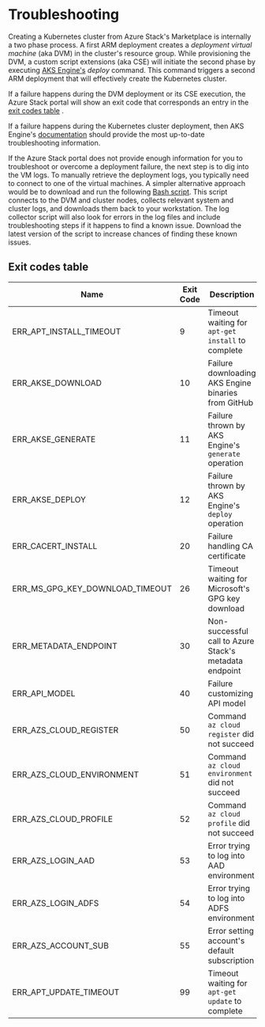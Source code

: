 # Troubleshooting

Creating a Kubernetes cluster from Azure Stack's Marketplace is internally a two phase process. A first ARM deployment creates a _deployment virtual machine_ (aka DVM) in the cluster's resource group. While provisioning the DVM, a custom script extensions (aka CSE) will initiate the second phase by executing [AKS Engine's](https://github.com/Azure/aks-engine) _deploy_ command. This command triggers a second ARM deployment that will effectively create the Kubernetes cluster.

If a failure happens during the DVM deployment or its CSE execution, the Azure Stack portal will show an exit code that corresponds an entry in the [exit codes table](#exit-codes-table) .

If a failure happens during the Kubernetes cluster deployment, then AKS Engine's [documentation](https://github.com/Azure/aks-engine/blob/master/docs/howto/troubleshooting.md) should provide the most up-to-date troubleshooting information.

If the Azure Stack portal does not provide enough information for you to troubleshoot or overcome a deployment failure, the next step is to dig into the VM logs. To manually retrieve the deployment logs, you typically need to connect to one of the virtual machines. A simpler alternative approach would be to download and run the following [Bash script](https://aka.ms/AzsK8sLogCollectorScript). This script connects to the DVM and cluster nodes, collects relevant system and cluster logs, and downloads them back to your workstation. The log collector script will also look for errors in the log files and include troubleshooting steps if it happens to find a known issue. Download the latest version of the script to increase chances of finding these known issues.

## Exit codes table

| Name | Exit Code | Description |
|------|-----------|-------------|
| ERR_APT_INSTALL_TIMEOUT | 9  | Timeout waiting for `apt-get install` to complete |
| ERR_AKSE_DOWNLOAD | 10 | Failure downloading AKS Engine binaries from GitHub |
| ERR_AKSE_GENERATE | 11 | Failure thrown by AKS Engine's `generate` operation |
| ERR_AKSE_DEPLOY | 12 | Failure thrown by AKS Engine's `deploy` operation |
| ERR_CACERT_INSTALL | 20 | Failure handling CA certificate |
| ERR_MS_GPG_KEY_DOWNLOAD_TIMEOUT | 26 | Timeout waiting for Microsoft's GPG key download |
| ERR_METADATA_ENDPOINT | 30 | Non-successful call to Azure Stack's metadata endpoint |
| ERR_API_MODEL | 40 | Failure customizing API model |
| ERR_AZS_CLOUD_REGISTER | 50 | Command `az cloud register` did not succeed |
| ERR_AZS_CLOUD_ENVIRONMENT | 51 | Command `az cloud environment` did not succeed |
| ERR_AZS_CLOUD_PROFILE | 52 | Command `az cloud profile` did not succeed |
| ERR_AZS_LOGIN_AAD | 53 | Error trying to log into AAD environment |
| ERR_AZS_LOGIN_ADFS | 54 | Error trying to log into ADFS environment |
| ERR_AZS_ACCOUNT_SUB | 55 | Error setting account's default subscription |
| ERR_APT_UPDATE_TIMEOUT | 99 | Timeout waiting for `apt-get update` to complete |